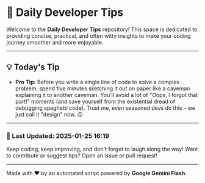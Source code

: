 
# 🌟 Daily Developer Tips

Welcome to the **Daily Developer Tips** repository! This space is dedicated to providing concise, practical, and often witty insights to make your coding journey smoother and more enjoyable.

---

## 💡 Today's Tip

- **Pro Tip:**  Before you write a single line of code to solve a complex problem, spend five minutes sketching it out on paper like a caveman explaining it to another caveman.  You'll avoid a lot of "Oops, I forgot that part!" moments (and save yourself from the existential dread of debugging spaghetti code).  Trust me, even seasoned devs do this – we just call it "design" now. 😉

---

### 📅 Last Updated: 2025-01-25 16:19

Keep coding, keep improving, and don't forget to laugh along the way! Want to contribute or suggest tips? Open an issue or pull request!

---

Made with ❤️ by an automated script powered by **Google Gemini Flash**.
